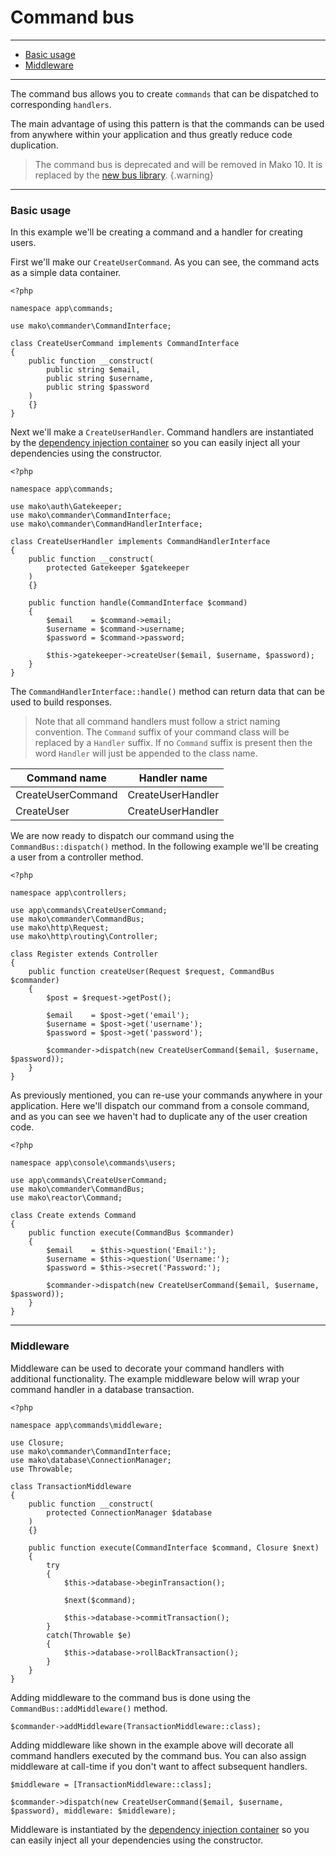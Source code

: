 # Command bus

--------------------------------------------------------

* [Basic usage](#basic_usage)
* [Middleware](#middleware)

--------------------------------------------------------

The command bus allows you to create `commands` that can be dispatched to corresponding `handlers`.

The main advantage of using this pattern is that the commands can be used from anywhere within your application and thus greatly reduce code duplication.

> The command bus is deprecated and will be removed in Mako 10. It is replaced by the [new bus library](:base_url:/docs/:version:/learn-more:command-event-and-query-buses).
{.warning}

--------------------------------------------------------

<a id="basic_usage"></a>

### Basic usage

In this example we'll be creating a command and a handler for creating users.

First we'll make our `CreateUserCommand`. As you can see, the command acts as a simple data container.

```
<?php

namespace app\commands;

use mako\commander\CommandInterface;

class CreateUserCommand implements CommandInterface
{
	public function __construct(
		public string $email, 
		public string $username, 
		public string $password
	)
	{}
}
```

Next we'll make a `CreateUserHandler`. Command handlers are instantiated by the [dependency injection container](:base_url:/docs/:version:/getting-started:dependency-injection) so you can easily inject all your dependencies using the constructor.

```
<?php

namespace app\commands;

use mako\auth\Gatekeeper;
use mako\commander\CommandInterface;
use mako\commander\CommandHandlerInterface;

class CreateUserHandler implements CommandHandlerInterface
{
	public function __construct(
		protected Gatekeeper $gatekeeper
	)
	{}

	public function handle(CommandInterface $command)
	{
		$email    = $command->email;
		$username = $command->username;
		$password = $command->password;

		$this->gatekeeper->createUser($email, $username, $password);
	}
}
```

The `CommandHandlerInterface::handle()` method can return data that can be used to build responses.

> Note that all command handlers must follow a strict naming convention. The `Command` suffix of your command class will be replaced by a `Handler` suffix. If no `Command` suffix is present then the word `Handler` will just be appended to the class name.

| Command name      | Handler name      |
|-------------------|-------------------|
| CreateUserCommand | CreateUserHandler |
| CreateUser        | CreateUserHandler |

We are now ready to dispatch our command using the `CommandBus::dispatch()` method. In the following example we'll be creating a user from a controller method.

```
<?php

namespace app\controllers;

use app\commands\CreateUserCommand;
use mako\commander\CommandBus;
use mako\http\Request;
use mako\http\routing\Controller;

class Register extends Controller
{
	public function createUser(Request $request, CommandBus $commander)
	{
		$post = $request->getPost();

		$email    = $post->get('email');
		$username = $post->get('username');
		$password = $post->get('password');

		$commander->dispatch(new CreateUserCommand($email, $username, $password));
	}
}
```

As previously mentioned, you can re-use your commands anywhere in your application. Here we'll dispatch our command from a console command, and as you can see we haven't had to duplicate any of the user creation code.

```
<?php

namespace app\console\commands\users;

use app\commands\CreateUserCommand;
use mako\commander\CommandBus;
use mako\reactor\Command;

class Create extends Command
{
	public function execute(CommandBus $commander)
	{
		$email    = $this->question('Email:');
		$username = $this->question('Username:');
		$password = $this->secret('Password:');

		$commander->dispatch(new CreateUserCommand($email, $username, $password));
	}
}
```

--------------------------------------------------------

<a id="middleware"></a>

### Middleware

Middleware can be used to decorate your command handlers with additional functionality. The example middleware below will wrap your command handler in a database transaction.

```
<?php

namespace app\commands\middleware;

use Closure;
use mako\commander\CommandInterface;
use mako\database\ConnectionManager;
use Throwable;

class TransactionMiddleware
{
	public function __construct(
		protected ConnectionManager $database
	)
	{}

	public function execute(CommandInterface $command, Closure $next)
	{
		try
		{
			$this->database->beginTransaction();

			$next($command);

			$this->database->commitTransaction();
		}
		catch(Throwable $e)
		{
			$this->database->rollBackTransaction();
		}
	}
}
```

Adding middleware to the command bus is done using the `CommandBus::addMiddleware()` method.

```
$commander->addMiddleware(TransactionMiddleware::class);
```

Adding middleware like shown in the example above will decorate all command handlers executed by the command bus. You can also assign middleware at call-time if you don't want to affect subsequent handlers.

```
$middleware = [TransactionMiddleware::class];

$commander->dispatch(new CreateUserCommand($email, $username, $password), middleware: $middleware);
```

Middleware is instantiated by the [dependency injection container](:base_url:/docs/:version:/getting-started:dependency-injection) so you can easily inject all your dependencies using the constructor.
